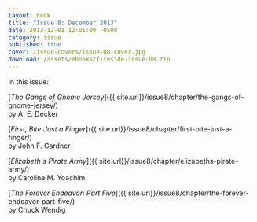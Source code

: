 ```yaml
---
layout: book
title: "Issue 8: December 2013"
date: 2013-12-01 12:01:00 -0500
category: issue
published: true
cover: /issue-covers/issue-08-cover.jpg
download: /assets/ebooks/fireside-issue-08.zip
---
```


In this issue:

[_The Gangs of Gnome Jersey_]({{ site.url}}/issue8/chapter/the-gangs-of-gnome-jersey/)<br/>
by A. E. Decker

[_First, Bite Just a Finger_]({{ site.url}}/issue8/chapter/first-bite-just-a-finger/)<br/>
by John F. Gardner

[_Elizabeth's Pirate Army_]({{ site.url}}/issue8/chapter/elizabeths-pirate-army/)<br/>
by Caroline M. Yoachim

[_The Forever Endeavor: Part Five_]({{ site.url}}/issue8/chapter/the-forever-endeavor-part-five/)<br/>
by Chuck Wendig
